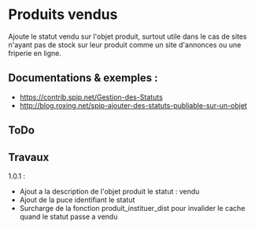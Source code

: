 # Produits vendus

Ajoute le statut vendu sur l'objet produit, surtout utile dans le cas de sites n'ayant pas de stock sur leur produit
comme un site d'annonces ou une friperie en ligne.

## Documentations & exemples :

* https://contrib.spip.net/Gestion-des-Statuts
* http://blog.roxing.net/spip-ajouter-des-statuts-publiable-sur-un-objet

## ToDo



## Travaux

1.0.1 :

* Ajout a la description de l'objet produit le statut : vendu
* Ajout de la puce identifiant le statut
* Surcharge de la fonction produit_instituer_dist pour invalider le cache quand le statut passe a vendu